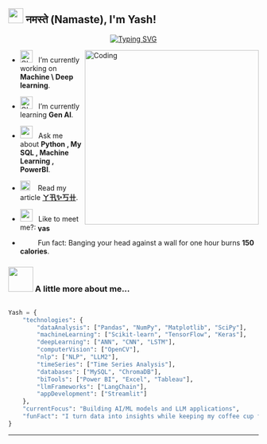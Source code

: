 <h2><img src="https://emojis.slackmojis.com/emojis/images/1531849430/4246/blob-sunglasses.gif?1531849430" width="30"/> नमस्ते (Namaste), I'm Yash! </a>  </h2>


</em></p>

<p align="center">
  <a href="https://git.io/typing-svg"><img src="https://readme-typing-svg.herokuapp.com?font=Fira+Code&pause=1000&width=435&lines=Data+scientist+and+analyst;DA%20|%20ML%20|%20AI%20|%20DL%20;Always+learning+new+things&center=true&height=45"   alt="Typing SVG" /></a>
</p>


<img align="right" alt="Coding" width="350" src="https://cdn.dribbble.com/users/1162077/screenshots/3848914/programmer.gif">

- <img alt="GIF" src="https://media.giphy.com/media/WUlplcMpOCEmTGBtBW/giphy.gif" width="25" /> &nbsp;  I’m currently working on **Machine \ Deep learning**. <br>

-  <img alt="GIF" src="https://github.com/SP-XD/SP-XD/blob/main/images/Developer.gif" width="25" /> &nbsp; I’m currently learning **Gen AI**. <br>

- <img src="https://github.com/SP-XD/SP-XD/blob/main/images/message.gif?raw=true" width="25" />&nbsp;&nbsp; Ask me about **Python , My SQL , Machine Learning , PowerBI**. <br>

- <img src="https://github.com/SP-XD/SP-XD/blob/main/images/hyperkitty.gif?raw=true" width="20" />&nbsp;&nbsp;&nbsp; Read my article **[ㄚ卂✨丂卄](https://medium.com/@patilyashodatta)**. <br>

- <img src="https://github.com/SP-XD/SP-XD/blob/main/images/letterbox.gif?raw=true" width="25" /> &nbsp;  Like to meet me?: **<a href="https://linkedin.com/in/yashodattapatil15" target="blank"><img align="center" src="https://raw.githubusercontent.com/rahuldkjain/github-profile-readme-generator/master/src/images/icons/Social/linked-in-alt.svg" alt="yashodattapatil15" height="15" width="25" /></a>**<br>

- &nbsp;&nbsp;<img src="https://github.com/SP-XD/SP-XD/blob/main/images/lightning.gif?raw=true" width="12" />&nbsp;&nbsp;&nbsp;&nbsp;Fun fact: Banging your head against a wall for one hour burns **150 calories**.<br>



### <img src="https://media.giphy.com/media/VgCDAzcKvsR6OM0uWg/giphy.gif" width="50"> A little more about me...  

```python

Yash = {
    "technologies": {
        "dataAnalysis": ["Pandas", "NumPy", "Matplotlib", "SciPy"],
        "machineLearning": ["Scikit-learn", "TensorFlow", "Keras"],
        "deepLearning": ["ANN", "CNN", "LSTM"],
        "computerVision": ["OpenCV"],
        "nlp": ["NLP", "LLM2"],
        "timeSeries": ["Time Series Analysis"],
        "databases": ["MySQL", "ChromaDB"],
        "biTools": ["Power BI", "Excel", "Tableau"],
        "llmFrameworks": ["LangChain"],
        "appDevelopment": ["Streamlit"]
    },
    "currentFocus": "Building AI/ML models and LLM applications",
    "funFact": "I turn data into insights while keeping my coffee cup full!"
}
```
---
